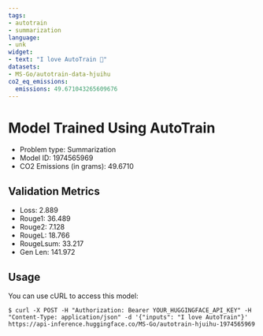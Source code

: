 ```yaml
---
tags:
- autotrain
- summarization
language:
- unk
widget:
- text: "I love AutoTrain 🤗"
datasets:
- MS-Go/autotrain-data-hjuihu
co2_eq_emissions:
  emissions: 49.671043265609676
---
```


# Model Trained Using AutoTrain

- Problem type: Summarization
- Model ID: 1974565969
- CO2 Emissions (in grams): 49.6710

## Validation Metrics

- Loss: 2.889
- Rouge1: 36.489
- Rouge2: 7.128
- RougeL: 18.766
- RougeLsum: 33.217
- Gen Len: 141.972

## Usage

You can use cURL to access this model:

```
$ curl -X POST -H "Authorization: Bearer YOUR_HUGGINGFACE_API_KEY" -H "Content-Type: application/json" -d '{"inputs": "I love AutoTrain"}' https://api-inference.huggingface.co/MS-Go/autotrain-hjuihu-1974565969
```